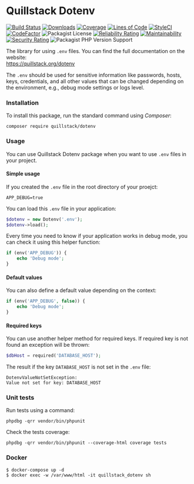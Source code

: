 # Quillstack Dotenv

[![Build Status](https://app.travis-ci.com/quillstack/dotenv.svg?branch=main)](https://app.travis-ci.com/quillstack/dotenv)
[![Downloads](https://img.shields.io/packagist/dt/quillstack/dotenv.svg)](https://packagist.org/packages/quillstack/dotenv)
[![Coverage](https://sonarcloud.io/api/project_badges/measure?project=quillstack_dotenv&metric=coverage)](https://sonarcloud.io/dashboard?id=quillstack_dotenv)
[![Lines of Code](https://sonarcloud.io/api/project_badges/measure?project=quillstack_dotenv&metric=ncloc)](https://sonarcloud.io/dashboard?id=quillstack_dotenv)
[![StyleCI](https://github.styleci.io/repos/303510748/shield?branch=main)](https://github.styleci.io/repos/303510748?branch=main)
[![CodeFactor](https://www.codefactor.io/repository/github/quillstack/dotenv/badge)](https://www.codefactor.io/repository/github/quillstack/dotenv)
![Packagist License](https://img.shields.io/packagist/l/quillstack/dotenv)
[![Reliability Rating](https://sonarcloud.io/api/project_badges/measure?project=quillstack_dotenv&metric=reliability_rating)](https://sonarcloud.io/dashboard?id=quillstack_dotenv)
[![Maintainability](https://api.codeclimate.com/v1/badges/df220a266c66f5b4c19c/maintainability)](https://codeclimate.com/github/quillstack/dotenv/maintainability)
[![Security Rating](https://sonarcloud.io/api/project_badges/measure?project=quillstack_dotenv&metric=security_rating)](https://sonarcloud.io/dashboard?id=quillstack_dotenv)
![Packagist PHP Version Support](https://img.shields.io/packagist/php-v/quillstack/dotenv)

The library for using `.env` files. You can find the full documentation on the website: \
https://quillstack.org/dotenv

The `.env` should be used for sensitive information like passwords, hosts, keys, credentials, and all other values that 
can be changed depending on the environment, e.g., debug mode settings or logs level. 

### Installation

To install this package, run the standard command using _Composer_:

```shell
composer require quillstack/dotenv
```

### Usage

You can use Quillstack Dotenv package when you want to use `.env` files in your project.

#### Simple usage

If you created the `.env` file in the root directory of your proejct:

```shell
APP_DEBUG=true
```

You can load this `.env` file in your application:

```php
$dotenv = new Dotenv('.env');
$dotenv->load();
```

Every time you need to know if your application works in debug mode, you can check it using this helper function:

```php
if (env('APP_DEBUG')) {
    echo 'Debug mode';
}
```

#### Default values

You can also define a default value depending on the context:

```php
if (env('APP_DEBUG', false)) {
    echo 'Debug mode';
}
```

#### Required keys

You can use another helper method for required keys. If required key is not found
an exception will be thrown:

```php
$dbHost = required('DATABASE_HOST');
```

The result if the key `DATABASE_HOST` is not set in the `.env` file:

```text
DotenvValueNotSetException:
Value not set for key: DATABASE_HOST
```

### Unit tests
Run tests using a command:

```shell
phpdbg -qrr vendor/bin/phpunit
```

Check the tests coverage:

```shell
phpdbg -qrr vendor/bin/phpunit --coverage-html coverage tests
```

### Docker

```shell
$ docker-compose up -d
$ docker exec -w /var/www/html -it quillstack_dotenv sh
```
